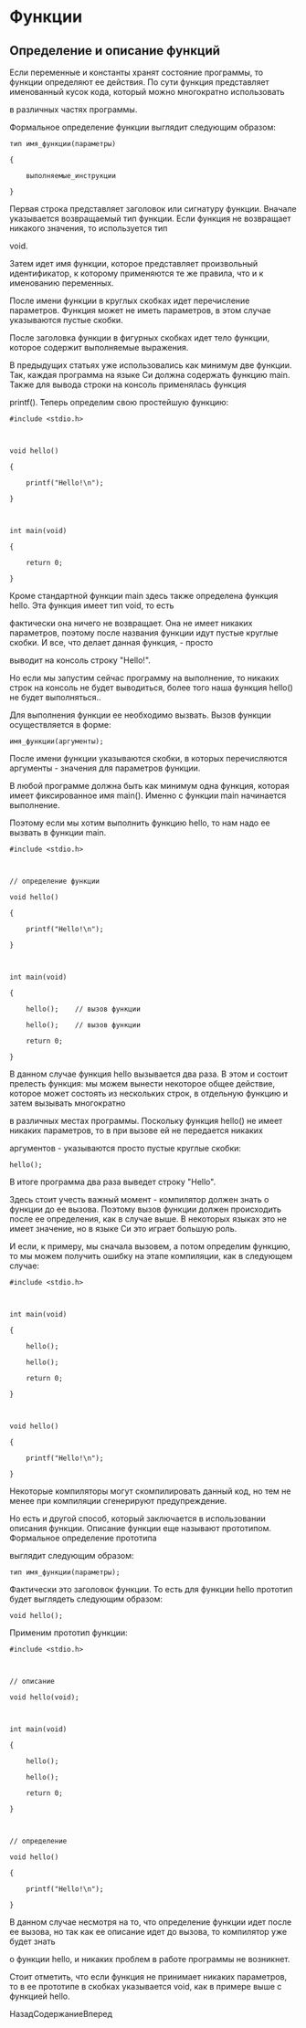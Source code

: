 # Функции

## Определение и описание функций

Если переменные и константы хранят состояние программы, то функции определяют ее действия. По сути функция представляет именованный кусок кода, который можно многократно использовать 
в различных частях программы.

Формальное определение функции выглядит следующим образом:

```
тип имя_функции(параметры)
{
	выполняемые_инструкции
}
```

Первая строка представляет заголовок или сигнатуру функции. Вначале указывается возвращаемый тип функции. Если функция не возвращает никакого значения, то используется тип 
void.

Затем идет имя функции, которое представляет произвольный идентификатор, к которому применяются те же правила, что и к именованию переменных.

После имени функции в круглых скобках идет перечисление параметров. Функция может не иметь параметров, в этом случае указываются пустые скобки.

После заголовка функции в фигурных скобках идет тело функции, которое содержит выполняемые выражения.

В предыдущих статьях уже использовались как минимум две функции. Так, каждая программа на языке Си должна содержать функцию main. Также для вывода строки на консоль применялась функция 
printf(). Теперь определим свою простейшую функцию:

```
#include <stdio.h>

void hello()
{
	printf("Hello!\n");
}

int main(void)
{	
	return 0;
}
```

Кроме стандартной функции main здесь также определена функция hello. Эта функция имеет тип void, то есть 
фактически она ничего не возвращает. Она не имеет никаких параметров, поэтому после названия функции идут пустые круглые скобки. И все, что делает данная функция, - просто 
выводит на консоль строку "Hello!".

Но если мы запустим сейчас программу на выполнение, то никаких строк на консоль не будет выводиться, более того наша функция hello() не будет выполняться..

Для выполнения функции ее необходимо вызвать. Вызов функции осуществляется в форме:

```
имя_функции(аргументы);
```

После имени функции указываются скобки, в которых перечисляются аргументы - значения для параметров функции.

В любой программе должна быть как минимум одна функция, которая имеет фиксированное имя main(). Именно с функции main начинается выполнение. 
Поэтому если мы хотим выполнить функцию hello, то нам надо ее вызвать в функции main.

```
#include <stdio.h>

// определение функции
void hello()
{
	printf("Hello!\n");
}

int main(void)
{	
	hello();	// вызов функции
	hello();	// вызов функции
	return 0;
}
```

В данном случае функция hello вызывается два раза. В этом и состоит прелесть функция: мы можем вынести некоторое общее действие, которое может состоять из нескольких строк, в отдельную функцию и затем вызывать многократно 
в различных местах программы. Поскольку функция hello() не имеет никаких параметров, то в при вызове ей не передается никаких 
аргументов - указываются просто пустые круглые скобки:

```
hello();
```

В итоге программа два раза выведет строку "Hello".

Здесь стоит учесть важный момент - компилятор должен знать о функции до ее вызова. Поэтому вызов функции должен происходить после ее определения, как в случае выше. В некоторых языках это не имеет значение, но в языке Си это играет большую роль. 
И если, к примеру, мы сначала вызовем, а потом определим функцию, то мы можем получить ошибку на этапе компиляции, как в следующем случае:

```
#include <stdio.h>

int main(void)
{
	hello();
	hello();
	return 0;
}

void hello()
{
	printf("Hello!\n");
}
```

Некоторые компиляторы могут скомпилировать данный код, но тем не менее при компиляции сгенерируют предупреждение.

Но есть и другой способ, который заключается в использовании описания функции. Описание функции еще называют прототипом. Формальное определение прототипа 
выглядит следующим образом:

```
тип имя_функции(параметры);
```

Фактически это заголовок функции. То есть для функции hello прототип будет выглядеть следующим образом:

```
void hello();
```

Применим прототип функции:

```
#include <stdio.h>

// описание
void hello(void);

int main(void)
{
	hello();
	hello();
	return 0;
}

// определение
void hello()
{
	printf("Hello!\n");
}
```

В данном случае несмотря на то, что определение функции идет после ее вызова, но так как ее описание идет до вызова, то компилятор уже будет знать 
о функции hello, и никаких проблем в работе программы не возникнет.

Стоит отметить, что если функция не принимает никаких параметров, то в ее прототипе в скобках указывается void, как в примере выше с функцией hello.

НазадСодержаниеВперед

